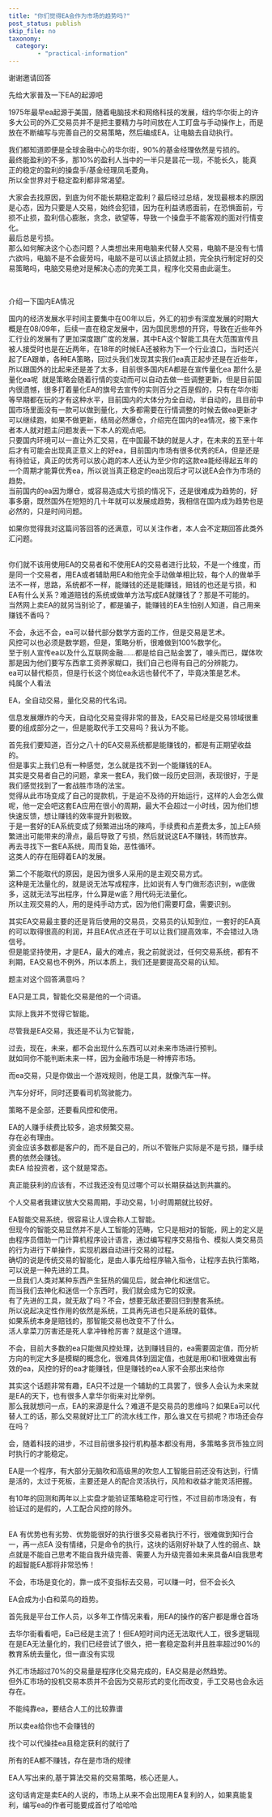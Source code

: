 ```yaml
---
title: "你们觉得EA会作为市场的趋势吗?"
post_status: publish
skip_file: no
taxonomy:
  category:
        - "practical-information"
---
```


谢谢邀请回答

先给大家普及一下EA的起源吧

1975年最早ea起源于美国，随着电脑技术和网络科技的发展，纽约华尔街上的许多大公司的外汇交易员并不是把主要精力与时间放在人工盯盘与手动操作上，而是放在不断编写与完善自己的交易策略，然后编成EA，让电脑去自动执行。

我们都知道即便是全球金融中心的华尔街，90%的基金经理依然是亏损的。  
最终能盈利的不多，那10%的盈利人当中的一半只是昙花一现，不能长久，能真正的稳定的盈利的操盘手/基金经理凤毛菱角。  
所以全世界对于稳定盈利都非常渴望。

大家会去找原因，到底为何不能长期稳定盈利？最后经过总结，发现最根本的原因是心态，因为只要是人交易，始终会犯错，因为在利益诱惑面前，在恐惧面前，亏损不止损，盈利信心膨胀，贪念，欲望等，导致一个操盘手不能客观的面对行情变化。  
最后总是亏损。  
那么如何解决这个心态问题？人类想出来用电脑来代替人交易，电脑不是没有七情六欲吗，电脑不是不会疲劳吗，电脑不是可以该止损就止损，完全执行制定好的交易策略吗，电脑交易绝对是解决心态的完美工具，程序化交易由此诞生。

​

介绍一下国内EA情况

国内的经济发展水平​时间主要集中在00年以后，外汇的初步有深度发展的时期大概是在08/09年，后续一直在稳定发展中，因为国民思想的开窍，导致在近些年外汇行业的发展有了更加深度跟广度的发展，其中EA这个智能工具在大范围宣传且被人接受时也是在近两年，在18年的时候EA还被称为下一个行业浪口，当时还兴起了EA跟单，各种EA策略，回过头我们发现其实我们ea真正起步还是在近些年，所以跟国外的比起来还是差了太多，目前很多国内EA都是在宣传量化ea 那什么是量化ea呢  就是策略会随着行情的变动而可以自动去做一些调整更新，但是目前国内很遗憾，很多打着量化EA的旗号去宣传的实则百分之百是假的，只有在华尔街等早期都在玩的才有这种水平，目前国内的大体分为全自动，半自动的，且目前中国市场里面没有一款可以做到量化，大多都需要在行情调整的时候去做ea更新才可以继续跑，如果不做更新，结局必然爆仓，介绍完在国内的ea情况，接下来作者本人就对题主问题发表一下本人的观点吧。  
只要国内环境可以一直让外汇交易，在中国最不缺的就是人才，在未来的五至十年后才有可能会出现真正意义上的好ea，目前国内市场有很多优秀的EA，但是还是有待验证，真正的优秀可以放心跑的本人还认为至少你的这款ea能经得起五年的一个周期才能算优秀ea，所以说当真正稳定的ea出现后才可以说EA会作为市场的趋势。  
当前国内的ea因为爆仓，或容易造成大亏损的情况下，还是很难成为趋势的，好事多磨，既然国外在短短的几十年就可以发展成趋势，我相信在国内成为趋势也是必然的，只是时间问题。

如果你觉得我对这篇问答回答的还满意，可以关注作者，本人会不定期回答此类外汇问题。  
​

你们就不该用使用EA的交易者和不使用EA的交易者进行比较，不是一个维度，而是同一个交易者，用EA或者辅助用EA和他完全手动做单相比较，每个人的做单手法不一样，思路，系统都不一样，能赚钱的还是能赚钱，赔钱的也还是亏损，和EA有什么关系？难道赔钱的系统或做单方法写成EA就赚钱了？那是不可能的。  
当然网上卖EA的就另当别论了，都是骗子，能赚钱的EA生怕别人知道，自己用来赚钱不香吗？

不会，永远不会，ea可以替代部分数学方面的工作，但是交易是艺术。  
风控可以也必须是数学题，但是，策略分析，很难做到100%数学化。  
至于别人宣传ea以及什么互联网金融……都是给自己贴金罢了，噱头而已，媒体吹那是因为他们要写东西拿工资养家糊口，我们自己也得有自己的分辨能力。  
ea可以替代柜员，但是行长这个岗位ea永远也替代不了，毕竟决策是艺术。  
纯属个人看法

EA，全自动交易，量化交易的代名词。

信息发展爆炸的今天，自动化交易变得非常的普及，EA交易已经是交易领域很重要的组成部分之一，但是能取代手工交易吗？我认为不能。

首先我们要知道，百分之八十的EA交易系统都是能赚钱的，都是有正期望收益的。  
但是事实上我们总有一种感觉，怎么就是找不到一个能赚钱的EA。  
其实是交易者自己的问题，拿来一套EA，我们做一段历史回测，表现很好，于是我们感觉找到了一套战胜市场的法宝。  
觉得从此市场变成了自己的提款机，于是迫不及待的开始运行，这样的人会怎么做呢，他一定会吧这套EA应用在很小的周期，最大不会超过一小时线，因为他们想快速反馈，想让赚钱的效率提升到极致。  
于是一套好的EA系统变成了频繁进出场的辣鸡，手续费和点差费太多，加上EA频繁进出可能带来的滑点，最后导致了亏损，然后就说这EA不赚钱，转而放弃。  
再去寻找下一套EA系统，周而复始，恶性循环。  
这类人的存在阻碍着EA的发展。

第二个不能取代的原因，是因为很多人采用的是主观交易方式。  
这种是无法量化的，就是说无法写成程序，比如说有人专门做形态识别，w底做多，这就无法写出程序，什么算是w底？用代码无法量化。  
所以主观交易的人，用的是纯手动方式，因为他们需要盯盘，需要识别。

其实EA交易最主要的还是背后使用的交易员，交易员的认知到位，一套好的EA真的可以取得很高的利润，并且EA优点还在于可以让我们提高效率，不会错过入场信号。  
但是能坚持使用，才是EA，最大的难点，我之前就说过，任何交易系统，都有不利期，EA交易也不例外，所以本质上，我们还是要提高交易的认知。

题主对这个回答满意吗？

EA只是工具，智能化交易是他的一个词语。

实际上我并不觉得它智能。

尽管我是EA交易，我还是不认为它智能，

过去，现在，未来，都不会出现什么东西可以对未来市场进行预判。  
就如同你不能判断未来一样，因为金融市场是一种博弈市场。

而ea交易，只是你做出一个游戏规则，他是工具，就像汽车一样。

汽车分好坏，同时还要看司机驾驶能力。

策略不是全部，还要看风控和使用。

EA的人赚手续费比较多，追求频繁交易。  
存在必有理由。  
资金应该多数都是客户的，而不是自己的，所以不管账户实际是不是亏损，赚手续费的依然会赚钱。  
卖EA 给投资者，这个就是常态。

真正能获利的应该有，不过我还没有见过哪个可以长期获益达到共赢的。

个人交易者我建议放大交易周期，手动交易，1小时周期就比较好。

EA智能交易系统，很容易让人误会称人工智能。  
但现今的智能交易显然并不是人工智能的范畴，它只是相对的智能，网上的定义是由程序员借助一门计算机程序设计语言，通过编写程序交易指令、模拟人类交易员的行为进行下单操作，实现机器自动进行交易的过程。  
确切的说是传统交易的智能化，是由人事先给程序输入指令，让程序去执行策略，可以说是一种先进的工具。  
一旦我们人类对某种东西产生狂热的偏见后，就会神化和迷信它。  
而当我们去神化和迷信一个东西时，我们就会成为它的奴隶。  
有了先进的工具，就无敌了吗？不会，想要无敌还要回归到整套系统。  
所以说起决定性作用的依然是系统，工具再先进也只是系统的载体。  
如果系统本身是赔钱的，那智能交易也改变不了什么。  
活人拿菜刀厉害还是死人拿冲锋枪厉害？就是这个道理。

不会，目前大多数的ea只能做风控处理，达到赚钱目的，ea需要固定值，而分析方向的判定大多是模糊的概念化，很难具体到固定值，也就是用0和1很难做出有效的ea，风控的好的ea才能赚钱，但是赚钱的ea人家不会那出来给你

其实这个话题非常有趣，EA只不过是一个辅助的工具罢了，很多人会认为未来就是EA的天下，也有很多人拿华尔街来对比举例。  
那么我就想问一点，EA的来源是什么？难道不是交易员的思维吗？如果Ea可以代替人工的话，那么交易就好比工厂的流水线工作，那么谁又在亏损呢？市场还会存在吗？

会，随着科技的进步，不过目前很多投行机构基本都没有用，多策略多货币独立同时执行的才能稳定。

EA是一个程序，有大部分无脑吹和高级黑的吹忽人工智能目前还没有达到，行情是活的，太过于死板​，主要还是人的配合灵活执行，风险和收益才能灵活把握。

有10年的回测和两年以上实盘才能验证策略稳定可行性，不过目前市场没有，有验证过的是假的，人工配合风控的除外。  
​

EA 有优势也有劣势、优势能很好的执行很多交易者执行不行，很难做到知行合一，再一点EA 没有情绪，只是命令的执行，这块的话刚好补缺了人性的弱点、缺点就是不能自己思考不能自我升级完善、需要人为升级完善如未来具备AI自我思考的超智能EA那将非常恐怖！

不会，市场是变化的，靠一成不变指标去交易，可以赚一时，但不会长久

EA会成为小白和菜鸟的趋势。

首先我是平台工作人员，以多年工作情况来看，用EA的操作的客户都是爆仓首场

去华尔街看看吧，Ea已经是主流了！但EA短时间内还无法取代人工，很多逻辑现在是EA无法量化的，我们已经尝试了很久，把一套稳定盈利并且胜率超过90%的教育系统去量化，但一直没有实现

外汇市场超过70%的交易量是程序化交易完成的，EA交易是必然趋势。  
但外汇市场的投机交易本质并不会因为交易形式的变化而改变，手工交易也会永远存在。

不能纯靠ea，要结合人工的比较靠谱

所以卖ea给你也不会赚钱的

找个可以代操挂ea且稳定获利的就行了

所有的EA都不赚钱，存在是市场的规律

EA人写出来的,基于算法交易的交易策略，核心还是人。

这句话肯定是卖EA的人说的，市场上从来不会出现用EA复利的人，如果真能复利，编写ea的作者可能要成首付了哈哈哈
